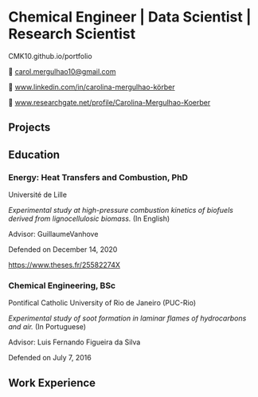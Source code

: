 # Chemical Engineer | Data Scientist | Research Scientist

CMK10.github.io/portfolio

:e-mail: carol.mergulhao10@gmail.com

:briefcase: www.linkedin.com/in/carolina-mergulhao-körber

:microscope: www.researchgate.net/profile/Carolina-Mergulhao-Koerber

## Projects

## Education

### Energy: Heat Transfers and Combustion, PhD

Université de Lille

*Experimental study at high-pressure combustion kinetics of biofuels derived from lignocellulosic biomass.* (In English)

Advisor: GuillaumeVanhove

Defended on December 14, 2020

https://www.theses.fr/25582274X


### Chemical Engineering, BSc

Pontifical Catholic University of Rio de Janeiro (PUC-Rio)

*Experimental study of soot formation in laminar flames of hydrocarbons and air.* (In Portuguese)

Advisor: Luis Fernando Figueira da Silva

Defended on July 7, 2016

## Work Experience


